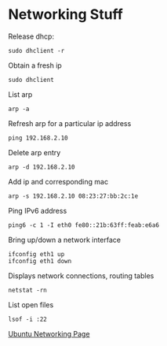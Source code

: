 # Networking Stuff

Release dhcp:

    sudo dhclient -r

Obtain a fresh ip

    sudo dhclient

List arp

    arp -a

Refresh arp for a particular ip address

    ping 192.168.2.10

Delete arp entry

    arp -d 192.168.2.10

Add ip and corresponding mac

    arp -s 192.168.2.10 08:23:27:bb:2c:1e

Ping IPv6 address

    ping6 -c 1 -I eth0 fe80::21b:63ff:feab:e6a6
    

Bring up/down a network interface

    ifconfig eth1 up
    ifconfig eth1 down

Displays network connections, routing tables

    netstat -rn

List open files

    lsof -i :22

[Ubuntu Networking Page](https://help.ubuntu.com/community/NetworkConfigurationCommandLine/Automatic)
